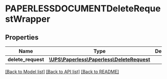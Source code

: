# PAPERLESSDOCUMENTDeleteRequestWrapper

## Properties
Name | Type | Description | Notes
------------ | ------------- | ------------- | -------------
**delete_request** | [**\UPS\Paperless\Paperless\DeleteRequest**](DeleteRequest.md) |  | 

[[Back to Model list]](../../README.md#documentation-for-models) [[Back to API list]](../../README.md#documentation-for-api-endpoints) [[Back to README]](../../README.md)

